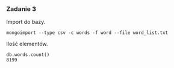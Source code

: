 ### Zadanie 3 
Import do bazy.
```
mongoimport --type csv -c words -f word --file word_list.txt
```
Ilość elementów.
```
db.words.count()
8199
```
